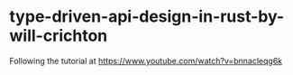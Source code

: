 # type-driven-api-design-in-rust-by-will-crichton
Following the tutorial at https://www.youtube.com/watch?v=bnnacleqg6k
